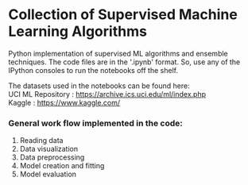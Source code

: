 # Collection of Supervised Machine Learning Algorithms
Python implementation of supervised ML algorithms and ensemble techniques. The code files are in the '.ipynb' format. So, use any of the IPython consoles to run the notebooks off the shelf.

The datasets used in the notebooks can be found here:</br>
UCI ML Repository : https://archive.ics.uci.edu/ml/index.php</br>
Kaggle : https://www.kaggle.com/

### General work flow implemented in the code:
1. Reading data
2. Data visualization
3. Data preprocessing
4. Model creation and fitting
5. Model evaluation
